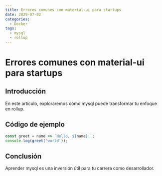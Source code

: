 ```yaml
---
title: Errores comunes con material-ui para startups
date: 2029-07-02
categories:
  - Docker
tags:
  - mysql
  - rollup
---
```


# Errores comunes con material-ui para startups

## Introducción

En este artículo, exploraremos cómo mysql puede transformar tu enfoque en rollup.

## Código de ejemplo

```javascript
const greet = name => `Hello, ${name}!`;
console.log(greet('world'));
```

## Conclusión

Aprender mysql es una inversión útil para tu carrera como desarrollador.